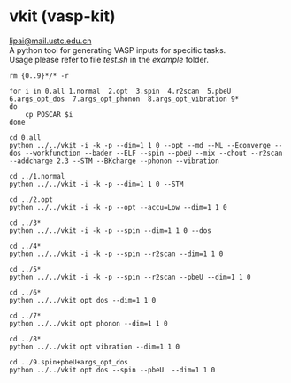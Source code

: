 # vkit (vasp-kit)
lipai@mail.ustc.edu.cn  
A python tool for generating VASP inputs for specific tasks.  
Usage please refer to file *test.sh* in the *example* folder.

```
rm {0..9}*/* -r

for i in 0.all 1.normal  2.opt  3.spin  4.r2scan  5.pbeU  6.args_opt_dos  7.args_opt_phonon  8.args_opt_vibration 9*
do
    cp POSCAR $i
done

cd 0.all
python ../../vkit -i -k -p --dim=1 1 0 --opt --md --ML --Econverge --dos --workfunction --bader --ELF --spin --pbeU --mix --chout --r2scan --addcharge 2.3 --STM --BKcharge --phonon --vibration

cd ../1.normal
python ../../vkit -i -k -p --dim=1 1 0 --STM

cd ../2.opt
python ../../vkit -i -k -p --opt --accu=Low --dim=1 1 0

cd ../3*
python ../../vkit -i -k -p --spin --dim=1 1 0 --dos

cd ../4*
python ../../vkit -i -k -p --spin --r2scan --dim=1 1 0

cd ../5*
python ../../vkit -i -k -p --spin --r2scan --pbeU --dim=1 1 0

cd ../6*
python ../../vkit opt dos --dim=1 1 0

cd ../7*
python ../../vkit opt phonon --dim=1 1 0

cd ../8*
python ../../vkit opt vibration --dim=1 1 0

cd ../9.spin+pbeU+args_opt_dos
python ../../vkit opt dos --spin --pbeU  --dim=1 1 0
```
